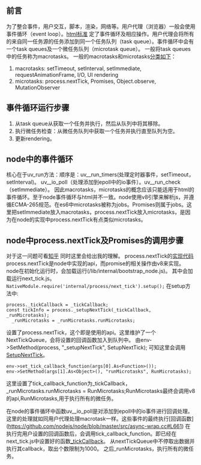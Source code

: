 ## 前言
为了整合事件，用户交互，脚本，渲染，网络等。用户代理（浏览器）一般会使用事件循环（event loop）。[html标准](https://html.spec.whatwg.org/multipage/webappapis.html#event-loops)
定了事件循环及相应操作。用户代理会将所有的来自同一任务源的任务添加到同一个任务队列（task queue）。事件循环中会有一个task queues及一个微任务队列（microtask queue）。
一般将task queues中的任务称为macrotasks。 一般的macrotasks和microtasks[分类如下](https://stackoverflow.com/questions/25915634/difference-between-microtask-and-macrotask-within-an-event-loop-context)： 
1. macrotasks: setTimeout, setInterval, setImmediate, requestAnimationFrame, I/O, UI rendering
2. microtasks: process.nextTick, Promises, Object.observe, MutationObserver

## 事件循环运行步骤
1. 从task queue从获取一个任务并执行，然后从队列中将其移除。
2. 执行微任务检查：从微任务队列中获取一个任务并执行直至队列为空。
3. 更新rendering。

## node中的事件循环
核心在于uv_run方法：顺序是：uv__run_timers(处理定时器事件，setTimeout，setInterval)。
uv__io_poll（处理添加到epoll中的io事件）。uv__run_check（setImmediate）。 
因此macrotasks，microtasks的概念应该只能适用于html的事件循环。至于node事件循环与html并不一致。node使用v8引擎来解析js，并遵循ECMA-265规范。在es6中microtasks被称为jobs。Promises则属于jobs。这里把setImmediate放入macrotasks，process.nextTick放入microtasks，是因为在node的实现中process.nextTick有点类似microtasks。

## node中process.nextTick及Promises的调用步骤
对于这一问题可看[知乎](https://www.zhihu.com/question/23028843)
同时这里会给出我的理解。 
process.nextTick的[实现代码](https://github.com/nodejs/node/blob/master/lib/internal/process/next_tick.js#L49)
process.nextTick是node中实现的api，而promise的相关操作由v8来实现。  
node在初始化运行时，会加载运行(/lib/internal/bootstrap_node.js)。
其中会加载运行next_tick.js。
```NativeModule.require('internal/process/next_tick').setup();```
在setup方法中:
```process.nextTick = nextTick;
process._tickCallback = _tickCallback;
const tickInfo = process._setupNextTick(_tickCallback, _runMicrotasks);
  _runMicrotasks = _runMicrotasks.runMicrotasks;
```
设置了process.nextTick，这个即是使用的api。这里维护了一个NextTickQueue，会将设置的回调函数加入到队列中。
由env->SetMethod(process, "_setupNextTick", SetupNextTick);
可知这里会调用[SetupNextTick](https://github.com/nodejs/node/blob/master/src/node.cc#L1241)。
```
env->set_tick_callback_function(args[0].As<Function>());
env->SetMethod(args[1].As<Object>(), "runMicrotasks", RunMicrotasks);
```
这里设置了tick_callback_function为_tickCallback，_runMicrotasks.runMicrotasks = RunMicrotasks;RunMicrotasks最终会调用v8的api,RunMicrotasks,用于执行所有的微任务。

在node的事件循环中函数uv__io_poll是对添加到epoll中的io事件进行回调处理。
这里的处理就如同用户代理处理macrotask一样。这些事件的最终执行[回调函数]
(https://github.com/nodejs/node/blob/master/src/async-wrap.cc#L661)
在执行完用户设置的回调函数后，会调用tick_callback_function。即已经在next_tick.js中设置好的函数[_tickCallback](https://github.com/nodejs/node/blob/master/lib/internal/process/next_tick.js#L151)。 
从nextTickQueue中不停取出数据并执行其callback，取出个数限制为1000。
之后_runMicrotasks，执行所有的微任务。 





